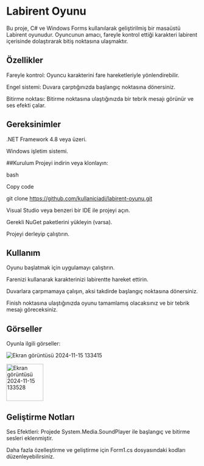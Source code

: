  # Labirent Oyunu
Bu proje, C# ve Windows Forms kullanılarak geliştirilmiş bir masaüstü Labirent oyunudur. Oyuncunun amacı, fareyle kontrol ettiği karakteri labirent içerisinde dolaştırarak bitiş noktasına ulaşmaktır.

## Özellikler
Fareyle kontrol: 
Oyuncu karakterini fare hareketleriyle yönlendirebilir.

Engel sistemi: 
Duvara çarptığınızda başlangıç noktasına dönersiniz.

Bitirme noktası: 
Bitirme noktasına ulaştığınızda bir tebrik mesajı görünür ve ses efekti çalar.

## Gereksinimler
.NET Framework 4.8 veya üzeri.

Windows işletim sistemi.

##Kurulum
Projeyi indirin veya klonlayın:

bash

Copy code

git clone https://github.com/kullaniciadi/labirent-oyunu.git  

Visual Studio veya benzeri bir IDE ile projeyi açın.

Gerekli NuGet paketlerini yükleyin (varsa).

Projeyi derleyip çalıştırın.

## Kullanım
Oyunu başlatmak için uygulamayı çalıştırın.

Farenizi kullanarak karakterinizi labirentte hareket ettirin.

Duvarlara çarpmamaya çalışın, aksi takdirde başlangıç noktasına dönersiniz.

Finish noktasına ulaştığınızda oyunu tamamlamış olacaksınız ve bir tebrik mesajı göreceksiniz.

## Görseller
Oyunla ilgili görseller:

![Ekran görüntüsü 2024-11-15 133415](https://github.com/user-attachments/assets/156046b3-2f01-48b8-ba74-6ae2ef0451f7)

<img width="97" alt="Ekran görüntüsü 2024-11-15 133528" src="https://github.com/user-attachments/assets/11fae920-d7ac-4717-8413-a11e7c5ad7ea">

## Geliştirme Notları
Ses Efektleri: Projede System.Media.SoundPlayer ile başlangıç ve bitirme sesleri eklenmiştir.

Daha fazla özelleştirme ve geliştirme için Form1.cs dosyasındaki kodları düzenleyebilirsiniz.
